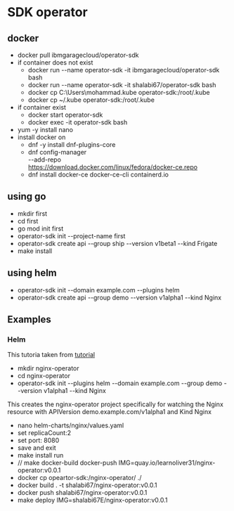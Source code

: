 # SDK operator

## docker
- docker pull ibmgaragecloud/operator-sdk
- if container does not exist
    - docker run  --name operator-sdk -it ibmgaragecloud/operator-sdk bash
    - docker run  --name operator-sdk -it shalabi67/operator-sdk bash
    - docker cp  C:\Users\mohammad\.kube operator-sdk:/root/.kube
    - docker cp  ~/.kube operator-sdk:/root/.kube
- if container exist
    - docker start operator-sdk
    - docker exec -it operator-sdk  bash
- yum -y install nano
- install docker on
  - dnf -y install dnf-plugins-core
  - dnf config-manager \
    --add-repo \
    https://download.docker.com/linux/fedora/docker-ce.repo
  - dnf install docker-ce docker-ce-cli containerd.io
  

  
## using go
- mkdir first
- cd first
- go mod init first
- operator-sdk init --project-name first
- operator-sdk create api --group ship --version v1beta1 --kind Frigate
- make install


## using helm
- operator-sdk init --domain example.com --plugins helm
- operator-sdk create api --group demo --version v1alpha1 --kind Nginx

## Examples
### Helm
This tutoria taken from [tutorial](https://sdk.operatorframework.io/docs/building-operators/helm/tutorial/)
- mkdir nginx-operator
- cd nginx-operator
- operator-sdk init --plugins helm --domain example.com --group demo --version v1alpha1 --kind Nginx

This creates the nginx-operator project specifically for watching the Nginx resource with APIVersion demo.example.com/v1alpha1 and Kind Nginx

- nano helm-charts/nginx/values.yaml
- set replicaCount:2
- set port: 8080
- save and exit
- make install run
- // make docker-build docker-push IMG=quay.io/learnoliver31/nginx-operator:v0.0.1
- docker cp opeartor-sdk:/nginx-operator/ ./
- docker build . -t shalabi67/nginx-operator:v0.0.1
- docker push shalabi67/nginx-operator:v0.0.1
- make deploy IMG=shalabi67E/nginx-operator:v0.0.1


